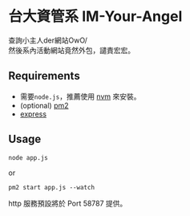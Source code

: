 # 台大資管系 IM-Your-Angel
查詢小主人der網站OwO/<br>
然後系內活動網站竟然外包，譴責宏宏。

## Requirements
* 需要`node.js`，推薦使用 [nvm](https://github.com/creationix/nvm) 來安裝。
* (optional)  [pm2](https://github.com/Unitech/pm2) 
* [express](https://github.com/expressjs/express)

## Usage
```
node app.js
```
or
```
pm2 start app.js --watch
```
http 服務預設將於 Port 58787 提供。
